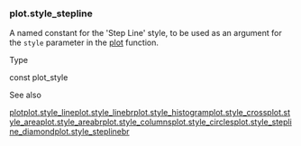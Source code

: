 ### plot.style\_stepline

A named constant for the 'Step Line' style, to be used as an argument for the `style` parameter in the [plot](#fun_plot) function.

Type

const plot\_style

See also

[plot](#fun_plot)[plot.style\_line](#const_plot.style_line)[plot.style\_linebr](#const_plot.style_linebr)[plot.style\_histogram](#const_plot.style_histogram)[plot.style\_cross](#const_plot.style_cross)[plot.style\_area](#const_plot.style_area)[plot.style\_areabr](#const_plot.style_areabr)[plot.style\_columns](#const_plot.style_columns)[plot.style\_circles](#const_plot.style_circles)[plot.style\_stepline\_diamond](#const_plot.style_stepline_diamond)[plot.style\_steplinebr](#const_plot.style_steplinebr)
